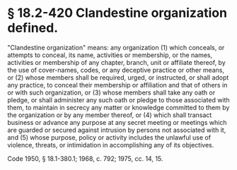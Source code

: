 # § 18.2-420 Clandestine organization defined.

<p>"Clandestine organization" means: any organization (1) which conceals, or attempts to conceal, its name, activities or membership, or the names, activities or membership of any chapter, branch, unit or affiliate thereof, by the use of cover-names, codes, or any deceptive practice or other means, or (2) whose members shall be required, urged, or instructed, or shall adopt any practice, to conceal their membership or affiliation and that of others in or with such organization, or (3) whose members shall take any oath or pledge, or shall administer any such oath or pledge to those associated with them, to maintain in secrecy any matter or knowledge committed to them by the organization or by any member thereof, or (4) which shall transact business or advance any purpose at any secret meeting or meetings which are guarded or secured against intrusion by persons not associated with it, and (5) whose purpose, policy or activity includes the unlawful use of violence, threats, or intimidation in accomplishing any of its objectives.</p><p>Code 1950, § 18.1-380.1; 1968, c. 792; 1975, cc. 14, 15.</p>